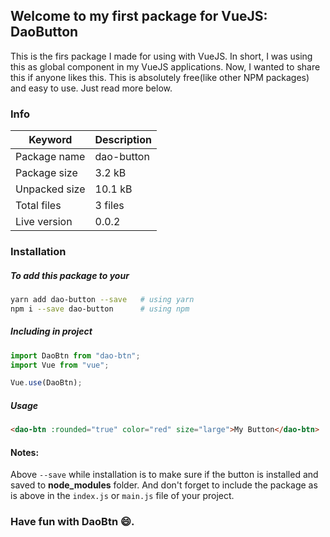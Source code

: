 ## Welcome to my first package for VueJS:  DaoButton

This is the firs package I made for using with VueJS. In short, I was using this as global component in my VueJS applications. Now, I wanted to share this if anyone likes this. This is absolutely free(like other NPM packages) and easy to use. Just read more below.

### Info

| Keyword       | Description |
| ------------- | :---------- |
| Package name  | dao-button  |
| Package size  | 3.2 kB      |
| Unpacked size | 10.1 kB     |
| Total files   | 3 files     |
| Live version  | 0.0.2      |

### Installation
##### To add this package to your 

```bash
yarn add dao-button --save   # using yarn
npm i --save dao-button      # using npm
```

#####  Including in project

```js
import DaoBtn from "dao-btn";
import Vue from "vue";

Vue.use(DaoBtn);
```

##### Usage

```html
<dao-btn :rounded="true" color="red" size="large">My Button</dao-btn>
````

#### Notes:

Above ``--save`` while installation is to make sure if the button is installed and saved to **node_modules** folder.
And don't forget to include the package as is above in the ``index.js`` or ``main.js`` file of your project.

### Have fun with DaoBtn 😄.